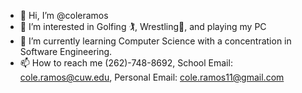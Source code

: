 - 👋 Hi, I’m @coleramos
- 👀 I’m interested in Golfing 🏌️, Wrestling🤼, and playing my PC
- 🌱 I’m currently learning Computer Science with a concentration in Software Engineering.
- 📫 How to reach me (262)-748-8692, School Email: cole.ramos@cuw.edu, Personal Email: cole.ramos11@gmail.com


